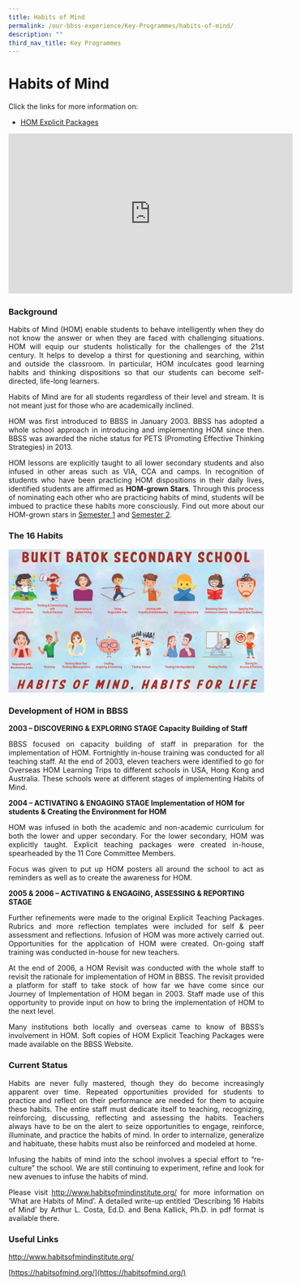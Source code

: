 ```yaml
---
title: Habits of Mind
permalink: /our-bbss-experience/Key-Programmes/habits-of-mind/
description: ""
third_nav_title: Key Programmes
---
```

# Habits of Mind

Click the links for more information on:

*   [HOM Explicit Packages](/habits-of-mind/hom-explicit-packages/)


<iframe width="560" height="315" src="https://www.youtube.com/embed/D80LqS7Trng" title="BBSS HOM" frameborder="0" allow="accelerometer; autoplay; clipboard-write; encrypted-media; gyroscope; picture-in-picture" allowfullscreen></iframe>

### Background

<p style="text-align: justify;">Habits of Mind (HOM) enable students to behave intelligently when they do not know the answer or when they are faced with challenging situations. HOM will equip our students holistically for the challenges of the 21st century. It helps to develop a thirst for questioning and searching, within and outside the classroom. In particular, HOM inculcates good learning habits and thinking dispositions so that our students can become self-directed, life-long learners.</p>

<p style="text-align: justify;">Habits of Mind are for all students regardless of their level and stream. It is not meant just for those who are academically inclined.</p>

<p style="text-align: justify;">HOM was first introduced to BBSS in January 2003. BBSS has adopted a whole school approach in introducing and implementing HOM since then. BBSS was awarded the niche status for PETS (Promoting Effective Thinking Strategies) in 2013.</p>

<p style="text-align: justify;">HOM lessons are explicitly taught to all lower secondary students and also infused in other areas such as VIA, CCA and camps. In recognition of students who have been practicing HOM dispositions in their daily lives, identified students are affirmed as <b>HOM-grown Stars</b>. Through this process of nominating each other who are practicing habits of mind, students will be imbued to practice these habits more consciously. Find out more about our HOM-grown stars in <a href="https://docs.google.com/document/d/1aWlkFrOsw_bQtxPzIP7BBWULXABr5Dsm/edit?usp=sharing&ouid=106696574069667513527&rtpof=true&sd=true" target="_blank">Semester 1</a> and <a href="https://docs.google.com/document/d/1jt5iDBjuJrUkSa1UXws8W8PDMIMzdqoL/edit?usp=sharing&ouid=106696574069667513527&rtpof=true&sd=true" target="_blank">Semester 2</a>.</p>

  
### The 16 Habits

![](/images/Our%20BBSS%20Experience/HOM%20BANNER%202.jpg)

### Development of HOM in BBSS

**2003 – DISCOVERING & EXPLORING STAGE Capacity Building of Staff**

<p style="text-align: justify;">BBSS focused on capacity building of staff in preparation for the implementation of HOM. Fortnightly in-house training was conducted for all teaching staff. At the end of 2003, eleven teachers were identified to go for Overseas HOM Learning Trips to different schools in USA, Hong Kong and Australia. These schools were at different stages of implementing Habits of Mind.</p>

**2004 – ACTIVATING & ENGAGING STAGE Implementation of HOM for students & Creating the Environment for HOM**

<p style="text-align: justify;">HOM was infused in both the academic and non-academic curriculum for both the lower and upper secondary. For the lower secondary, HOM was explicitly taught. Explicit teaching packages were created in-house, spearheaded by the 11 Core Committee Members.</p>

<p style="text-align: justify;">Focus was given to put up HOM posters all around the school to act as reminders as well as to create the awareness for HOM.</p>

**2005 & 2006 – ACTIVATING & ENGAGING, ASSESSING & REPORTING STAGE**

<p style="text-align: justify;">Further refinements were made to the original Explicit Teaching Packages. Rubrics and more reflection templates were included for self & peer assessment and reflections. Infusion of HOM was more actively carried out. Opportunities for the application of HOM were created. On-going staff training was conducted in-house for new teachers.</p>

<p style="text-align: justify;">At the end of 2006, a HOM Revisit was conducted with the whole staff to revisit the rationale for implementation of HOM in BBSS. The revisit provided a platform for staff to take stock of how far we have come since our Journey of Implementation of HOM began in 2003. Staff made use of this opportunity to provide input on how to bring the implementation of HOM to the next level.</p>

<p style="text-align: justify;">Many institutions both locally and overseas came to know of BBSS’s involvement in HOM. Soft copies of HOM Explicit Teaching Packages were made available on the BBSS Website.</p>

### Current Status

<p style="text-align: justify;">Habits are never fully mastered, though they do become increasingly apparent over time. Repeated opportunities provided for students to practice and reflect on their performance are needed for them to acquire these habits. The entire staff must dedicate itself to teaching, recognizing, reinforcing, discussing, reflecting and assessing the habits. Teachers always have to be on the alert to seize opportunities to engage, reinforce, illuminate, and practice the habits of mind. In order to internalize, generalize and habituate, these habits must also be reinforced and modeled at home.</p>


<p style="text-align: justify;">Infusing the habits of mind into the school involves a special effort to “re-culture” the school. We are still continuing to experiment, refine and look for new avenues to infuse the habits of mind.</p>

<p style="text-align: justify;">Please visit <a href="http://www.habitsofmindinstitute.org/" target="_blank">http://www.habitsofmindinstitute.org/</a> for more information on ‘What are Habits of Mind’. A detailed write-up entitled ‘Describing 16 Habits of Mind’ by Arthur L. Costa, Ed.D. and Bena Kallick, Ph.D. in pdf format is available there.</p>

  

### Useful Links

<a href="http://www.habitsofmind.org/" target="_blank">http://www.habitsofmindinstitute.org/</a>

[https://habitsofmind.org/](https://habitsofmind.org/)